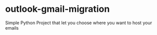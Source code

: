 # outlook-gmail-migration
Simple Python Project that let you choose where you want to host your emails
